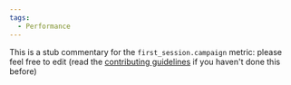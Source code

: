 ```yaml
---
tags:
  - Performance
---
```


This is a stub commentary for the `first_session.campaign` metric: please feel free to edit (read the
[contributing guidelines](https://github.com/mozilla/glean-annotations/blob/main/CONTRIBUTING.md)
if you haven't done this before)
